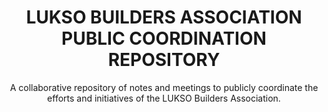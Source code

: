 <div align="center">

# LUKSO BUILDERS ASSOCIATION PUBLIC COORDINATION REPOSITORY

A collaborative repository of notes and meetings to publicly coordinate the efforts and initiatives of the LUKSO Builders Association.

</div>
